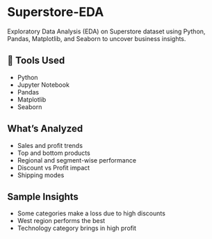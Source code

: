 # Superstore-EDA
 Exploratory Data Analysis (EDA) on Superstore dataset using Python, Pandas, Matplotlib, and Seaborn to uncover business insights.

## 🧰 Tools Used

- Python
- Jupyter Notebook
- Pandas
- Matplotlib
- Seaborn

##  What’s Analyzed

- Sales and profit trends
- Top and bottom products
- Regional and segment-wise performance
- Discount vs Profit impact
- Shipping modes
##  Sample Insights

- Some categories make a loss due to high discounts
- West region performs the best
- Technology category brings in high profit
